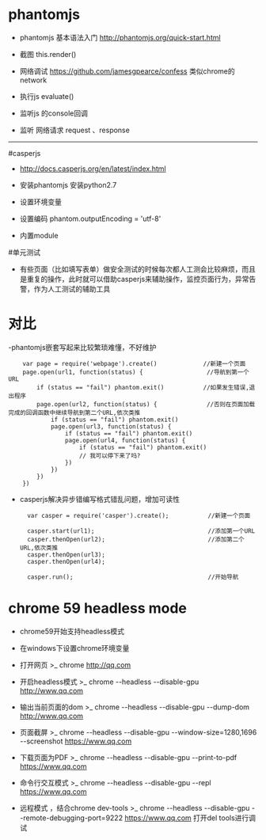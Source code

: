 # phantomjs
- phantomjs 基本语法入门 http://phantomjs.org/quick-start.html

- 截图 this.render()

- 网络调试 https://github.com/jamesgpearce/confess 类似chrome的network

- 执行js evaluate() 

- 监听js 的console回调 

- 监听 网络请求 request 、response

----------------

#casperjs

- http://docs.casperjs.org/en/latest/index.html

- 安装phantomjs 安装python2.7

- 设置环境变量

- 设置编码 phantom.outputEncoding = 'utf-8'

- 内置module



#单元测试

- 有些页面（比如填写表单）做安全测试的时候每次都人工测会比较麻烦，而且是重复的操作，此时就可以借助casperjs来辅助操作，监控页面行为，异常告警，作为人工测试的辅助工具

# 对比
-phantomjs嵌套写起来比较繁琐难懂，不好维护

		var page = require('webpage').create()             //新建一个页面
		page.open(url1, function(status) {                  //导航到第一个URL
		    if (status == "fail") phantom.exit()           //如果发生错误,退出程序
		    page.open(url2, function(status) {              //否则在页面加载完成的回调函数中继续导航到第二个URL,依次类推
		        if (status == "fail") phantom.exit()
		        page.open(url3, function(status) {
		            if (status == "fail") phantom.exit()
		            page.open(url4, function(status) {
		                if (status == "fail") phantom.exit()
		                // 我可以停下来了吗?
		            })
		        })
		    })
		})

- casperjs解决异步错编写格式错乱问题，增加可读性

		var casper = require('casper').create();           //新建一个页面

		casper.start(url1);                                //添加第一个URL
		casper.thenOpen(url2);                             //添加第二个URL,依次类推
		casper.thenOpen(url3);
		casper.thenOpen(url4);

		casper.run();                                      //开始导航

# chrome 59 headless mode 

- chrome59开始支持headless模式

- 在windows下设置chrome环境变量 

- 打开网页 >_ chrome http://qq.com

- 开启headless模式 >_ chrome --headless --disable-gpu http://www.qq.com

- 输出当前页面的dom >_ chrome --headless --disable-gpu --dump-dom http://www.qq.com

- 页面截屏 >_ chrome --headless --disable-gpu --window-size=1280,1696 --screenshot https://www.qq.com

- 下载页面为PDF >_ chrome --headless --disable-gpu --print-to-pdf https://www.qq.com

- 命令行交互模式 >_ chrome --headless --disable-gpu --repl https://www.qq.com

- 远程模式 ，结合chrome dev-tools >_ chrome --headless --disable-gpu --remote-debugging-port=9222 https://www.qq.com
	打开del tools进行调试
